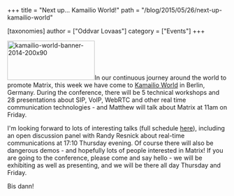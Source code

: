 +++
title = "Next up... Kamailio World!"
path = "/blog/2015/05/26/next-up-kamailio-world"

[taxonomies]
author = ["Oddvar Lovaas"]
category = ["Events"]
+++

<a href="http://conference.kamailio.com/k03/"><img src="http://matrix.org/blog/wp-content/uploads/2015/05/kamailio-world-banner-2014-200x90.png" alt="kamailio-world-banner-2014-200x90" width="200" height="90" class="alignleft size-full wp-image-1031" /></a>In our continuous journey around the world to promote Matrix, this week we have come to <a href="http://conference.kamailio.com/k03/" alt="Kamailio World">Kamailio World</a> in Berlin, Germany. During the conference, there will be 5 technical workshops and 28 presentations about SIP, VoIP, WebRTC and other real time communication technologies - and Matthew will talk about Matrix at 11am on Friday.

I'm looking forward to lots of interesting talks (full schedule <a href="http://conference.kamailio.com/k03/schedule/">here</a>), including an open discussion panel with Randy Resnick about real-time communications at 17:10 Thursday evening. Of course there will also be dangerous demos - and hopefully lots of people interested in Matrix! If you are going to the conference, please come and say hello - we will be exhibiting as well as presenting, and we will be there all day Thursday and Friday.

Bis dann!
